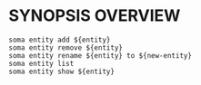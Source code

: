 # SYNOPSIS OVERVIEW

```
soma entity add ${entity}
soma entity remove ${entity}
soma entity rename ${entity} to ${new-entity}
soma entity list
soma entity show ${entity}
```
